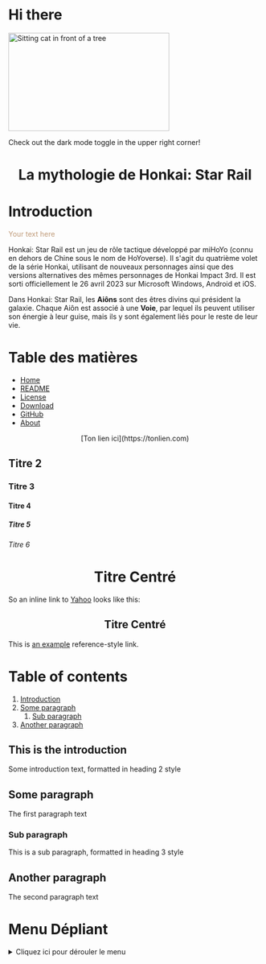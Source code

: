 <script type="module" src="https://unpkg.com/dark-mode-toggle"></script>

<head>
  <link rel="stylesheet" href="common.css" />
  <link
    rel="stylesheet"
    href="light.css"
    media="(prefers-color-scheme: light)"
  />
  <link rel="stylesheet" href="dark.css" media="(prefers-color-scheme: dark)" />
  <script
    type="module"
    src="https://googlechromelabs.github.io/dark-mode-toggle/src/dark-mode-toggle.mjs"
  ></script>
</head>
<!-- ... -->
<main>
  <h1>Hi there</h1>
  <img
    src="https://googlechromelabs.github.io/dark-mode-toggle/demo/cat.jpg"
    alt="Sitting cat in front of a tree"
    width="320"
    height="195"
  />
  <p>Check out the dark mode toggle in the upper right corner!</p>
</main>
<aside>
  <dark-mode-toggle
    id="dark-mode-toggle-1"
    legend="Theme Switcher"
    appearance="switch"
    dark="Dark"
    light="Light"
    remember="Remember this"
  ></dark-mode-toggle>
</aside>

<h1 align="center">La mythologie de Honkai: Star Rail</h1>

# Introduction

<span style="color: #C09C7B;">Your text here</span>

Honkai: Star Rail est un jeu de rôle tactique développé par miHoYo (connu en dehors de Chine sous le nom de HoYoverse). Il s'agit du quatrième volet de la série Honkai, utilisant de nouveaux personnages ainsi que des versions alternatives des mêmes personnages de Honkai Impact 3rd. Il est sorti officiellement le 26 avril 2023 sur Microsoft Windows, Android et iOS.

Dans Honkai: Star Rail, les **Aiôns** sont des êtres divins qui président la galaxie. Chaque Aiôn est associé à une **Voie**, par lequel ils peuvent utiliser son énergie à leur guise, mais ils y sont également liés pour le reste de leur vie.

# Table des matières










* [Home](/md/index "↓markdown↓ CMS Home")
* [README](/README "↓markdown↓ CMS README File")
* [License](/md/markdown-cms-license "↓markdown↓ CMS License")
* [Download](http://tekeye.uk/downloads/markdown-cms.zip "↓markdown↓ CMS Download Zip")
* [GitHub](https://github.com/GR8DAN/markdown-CMS "↓markdown↓ CMS on GitHub")
* [About](http://tekeye.uk/md_cms/about-markdown-cms "About ↓markdown↓ CMS")


<p align="center">[Ton lien ici](https://tonlien.com)</p>

## Titre 2
### Titre 3
#### Titre 4
##### Titre 5
###### Titre 6

<h1 align="center">Titre Centré</h1>


So an inline link to [Yahoo](http://www.yahoo.com) looks like this:
<h2 align="center">Titre Centré</h2>


This is [an example][id] reference-style link.


[id]: http://example.com/  "Optional Title Here"

# Table of contents
1. [Introduction](#introduction)
2. [Some paragraph](#paragraph1)
    1. [Sub paragraph](#subparagraph1)
3. [Another paragraph](#paragraph2)

## This is the introduction <a name="introduction"></a>
Some introduction text, formatted in heading 2 style

## Some paragraph <a name="paragraph1"></a>
The first paragraph text

### Sub paragraph <a name="subparagraph1"></a>
This is a sub paragraph, formatted in heading 3 style

## Another paragraph <a name="paragraph2"></a>
The second paragraph text

# Menu Dépliant

<details>
  <summary>Cliquez ici pour dérouler le menu</summary>

  - Élément 1
  - Élément 2
  - Élément 3
  - Élément 4
  
</details>
